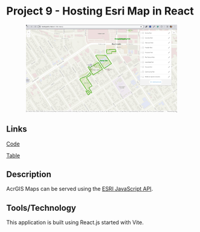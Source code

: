 # Project 9 - Hosting Esri Map in React

<div style="text-align:center;"><img width="400" src="./images/esri-map-2024.png" /></div>

## Links

[Code](https://github.com/rebeccapeltz/esri-vite-react)
 
[Table](https://www.beckypeltz.me/esri-vite-react/) 

## Description
AcrGIS Maps can be served using the [ESRI JavaScript API](https://developers.arcgis.com/javascript/latest/). 

## Tools/Technology 
This application is built using React.js started with Vite.

